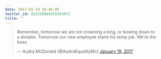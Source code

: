 ```yaml
---
date: 2017-01-19 20:46:05
twitter_id: 822258869355343872
title: ''
---
```


<blockquote class="twitter-tweet"><p lang="en" dir="ltr">Remember, tomorrow we are not crowning a king, or bowing down to a dictator. Tomorrow our new employee starts his temp job. We&#39;re the boss.</p>&mdash; Audra McDonald (@AudraEqualityMc) <a href="https://twitter.com/AudraEqualityMc/status/822190381773258753?ref_src=twsrc%5Etfw">January 19, 2017</a></blockquote>
<script async src="https://platform.twitter.com/widgets.js" charset="utf-8"></script>

